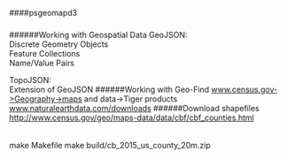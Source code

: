 ####psgeomapd3
#####
######Working with Geospatial Data
GeoJSON:  
Discrete Geometry Objects  
Feature Collections  
Name/Value Pairs  


TopoJSON:  
Extension of GeoJSON
######Working with Geo-Find
www.census.gov->Geography->maps and data->Tiger products  
www.naturalearthdata.com/downloads
######Download shapefiles
http://www.census.gov/geo/maps-data/data/cbf/cbf_counties.html  

######
make Makefile
make build/cb_2015_us_county_20m.zip

